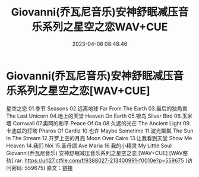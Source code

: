 ﻿---
title: Giovanni(乔瓦尼音乐)安神舒眠减压音乐系列之星空之恋WAV+CUE
date: 2023-04-06 08:48:46
categories: 古典音乐、新世纪、纯音雅乐
tags: 纯音雅乐
---
# Giovanni(乔瓦尼音乐)安神舒眠减压音乐系列之星空之恋[WAV+CUE]

星空之恋
01.季节 Seasons
02.远离地球 Far From The Earth
03.最后的独角兽 The Last Unicorn
04.地上的天堂 Heaven On Earth
05.银鸟 Silver Bird
06.玉米墙 Cornwall
07.奥阿的和平 Peace Of Oa
08.久远的光芒 The Ancient Light
09.卡迪兹的灯塔 Pharos Of Cardiz
10.也许 Maybe Sometime
11.波光粼粼 The Sun In The Stream
12.开罗上空的月亮 Moon Over Cairo
13.让我看到天堂 Show Me Heaven
14.我们 Noi
15.圣母颂 Ave Maria
16.我的小精灵 My Little Soul
Giovanni(乔瓦尼音乐) 安神舒眠减压音乐系列之星空之恋 [WAV+CUE] [WAV整轨].rar: https://url27.ctfile.com/f/9388027-213400991-f0010e?p=559675
(访问密码: 559675)
原文：[链接](https://blog.sina.com.cn/s/blog_1647c7e76010311bb.html)